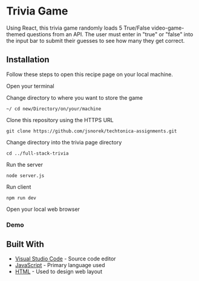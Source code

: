 # Trivia Game

Using React, this trivia game randomly loads 5 True/False video-game-themed questions from an API. The user must enter in "true" or "false" into the input bar to submit their guesses to see how many they get correct.

## Installation 

Follow these steps to open this recipe page on your local machine.

Open your terminal

Change directory to where you want to store the game

```
~/ cd new/Directory/on/your/machine
```
Clone this repository using the HTTPS URL

```
git clone https://github.com/jsnorek/techtonica-assignments.git
```

Change directory into the trivia page directory

```
cd ../full-stack-trivia
```

Run the server

```
node server.js
```

Run client

```
npm run dev
```

Open your local web browser

### Demo

## Built With

* [Visual Studio Code](https://code.visualstudio.com/) - Source code editor
* [JavaScript](https://www.javascript.com/) - Primary language used
* [HTML](https://html.com/) - Used to design web layout